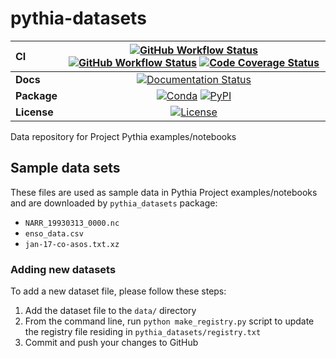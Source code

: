 # pythia-datasets

| CI          | [![GitHub Workflow Status][github-ci-badge]][github-ci-link] [![GitHub Workflow Status][github-lint-badge]][github-lint-link] [![Code Coverage Status][codecov-badge]][codecov-link] |
| :---------- | :----------------------------------------------------------------------------------------------------------------------------------------------------------------------------------: |
| **Docs**    |                                                                    [![Documentation Status][rtd-badge]][rtd-link]                                                                    |
| **Package** |                                                         [![Conda][conda-badge]][conda-link] [![PyPI][pypi-badge]][pypi-link]                                                         |
| **License** |                                                                        [![License][license-badge]][repo-link]                                                                        |

Data repository for Project Pythia examples/notebooks

## Sample data sets

These files are used as sample data in Pythia Project examples/notebooks and are downloaded by `pythia_datasets` package:

- `NARR_19930313_0000.nc`
- `enso_data.csv`
- `jan-17-co-asos.txt.xz`

### Adding new datasets

To add a new dataset file, please follow these steps:

1. Add the dataset file to the `data/` directory
2. From the command line, run `python make_registry.py` script to update the registry file residing in `pythia_datasets/registry.txt`
3. Commit and push your changes to GitHub

[github-ci-badge]: https://img.shields.io/github/workflow/status/ProjectPythia/pythia-datasets/CI?label=CI&logo=github&style=for-the-badge
[github-lint-badge]: https://img.shields.io/github/workflow/status/ProjectPythia/pythia-datasets/linting?label=linting&logo=github&style=for-the-badge
[github-ci-link]: https://github.com/ProjectPythia/pythia-datasets/actions?query=workflow%3ACI
[github-lint-link]: https://github.com/ProjectPythia/pythia-datasets/actions?query=workflow%3Alinting
[codecov-badge]: https://img.shields.io/codecov/c/github/ProjectPythia/pythia-datasets.svg?logo=codecov&style=for-the-badge
[codecov-link]: https://codecov.io/gh/ProjectPythia/pythia-datasets
[rtd-badge]: https://img.shields.io/readthedocs/pythia-datasets/latest.svg?style=for-the-badge
[rtd-link]: https://pythia-datasets.readthedocs.io/en/latest/?badge=latest
[pypi-badge]: https://img.shields.io/pypi/v/pythia-datasets?logo=pypi&style=for-the-badge
[pypi-link]: https://pypi.org/project/pythia-datasets
[conda-badge]: https://img.shields.io/conda/vn/conda-forge/pythia-datasets?logo=anaconda&style=for-the-badge
[conda-link]: https://anaconda.org/conda-forge/pythia-datasets
[license-badge]: https://img.shields.io/github/license/ProjectPythia/pythia-datasets?style=for-the-badge
[repo-link]: https://github.com/ProjectPythia/pythia-datasets
